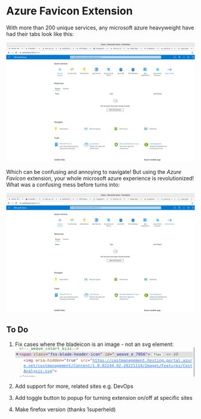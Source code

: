 # Azure Favicon Extension
With more than 200 unique services, any microsoft azure heavyweight have had their tabs look like this:

![Azure tabs before](https://github.com/dragonoverlord3000/Azure-favicon-CE/blob/master/images/before.png?raw=true)

Which can be confusing and annoying to navigate! But using the <i>Azure Favicon</i> extension, your whole microsoft azure experience is revolutionized! What was a confusing mess before turns into:

![Azure tabs after](https://github.com/dragonoverlord3000/Azure-favicon-CE/blob/master/images/after.png?raw=true)


## To Do
1. Fix cases where the bladeicon is an image - not an svg element:
![case1](https://github.com/dragonoverlord3000/Azure-favicon-CE/blob/master/images/case1.png?raw=true)

2. Add support for more, related sites e.g. DevOps

3. Add toggle button to popup for turning extension on/off at specific sites

4. Make firefox version (thanks 1superheld)

